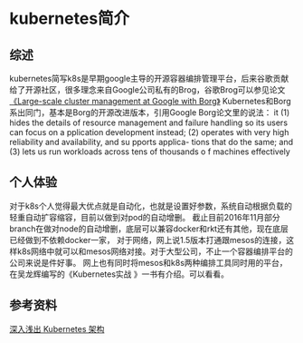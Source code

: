 kubernetes简介
===
综述
---
kubernetes简写k8s是早期google主导的开源容器编排管理平台，后来谷歌贡献给了开源社区，很多理念来自Google公司私有的Brog，谷歌Brog可以参见论文[《Large-scale cluster management at Google with Borg》](http://dl.acm.org/citation.cfm?id=2741964)
Kubernetes和Borg系出同门，基本是Borg的开源改进版本，引用Google Borg论文里的说法：
it (1) hides the details of resource management and failure handling so its users can focus on a	pplication development instead; (2) operates with very high reliability and availability, and su	pports applica- tions that do the same; and (3) lets us run workloads across tens of thousands o	f machines effectively

个人体验
---
对于k8s个人觉得最大优点就是自动化，也就是设置好参数，系统自动根据负载的轻重自动扩容缩容，目前以做到对pod的自动增删。
截止目前2016年11月部分branch在做对node的自动增删，底层可以兼容docker和rkt还有其他，现在底层已经做到不依赖docker一家，
对于网络，网上说1.5版本打通跟mesos的连接，这样k8s网络中就可以和mesos网络对接。对于大型公司，不止一个容器编排平台的公司来说是件好事。
网上也有同时将mesos和k8s两种编排工具同时用的平台，在吴龙辉编写的《Kubernetes实战 》一书有介绍。可以看看。

参考资料
---
[深入浅出 Kubernetes 架构 ](http://edu.dataguru.cn/article-8492-1.html)
